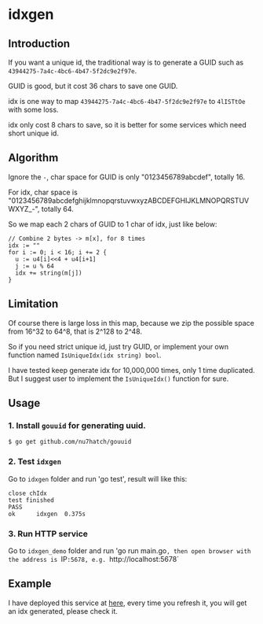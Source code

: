 # idxgen

## Introduction

If you want a unique id, the traditional way is to generate a GUID such as `43944275-7a4c-4bc6-4b47-5f2dc9e2f97e`.

GUID is good, but it cost 36 chars to save one GUID.

idx is one way to map `43944275-7a4c-4bc6-4b47-5f2dc9e2f97e` to `4lISTtOe` with some loss.

idx only cost 8 chars to save, so it is better for some services which need short unique id.

## Algorithm

Ignore the `-`, char space for GUID is only "0123456789abcdef", totally 16.

For idx, char space is "0123456789abcdefghijklmnopqrstuvwxyzABCDEFGHIJKLMNOPQRSTUVWXYZ_-", totally 64.

So we map each 2 chars of GUID to 1 char of idx, just like below:

```golang
// Combine 2 bytes -> m[x], for 8 times
idx := ""
for i := 0; i < 16; i += 2 {
  u := u4[i]<<4 + u4[i+1]
  j := u % 64
  idx += string(m[j])
}
```

## Limitation

Of course there is large loss in this map, because we zip the possible space from 16^32 to 64^8, that is 2^128 to 2^48. 

So if you need strict unique id, just try GUID, or implement your own function named `IsUniqueIdx(idx string) bool`.

I have tested keep generate idx for 10,000,000 times, only 1 time duplicated. But I suggest user to implement the `IsUniqueIdx()` function for sure.

## Usage

### 1. Install `gouuid` for generating uuid.

```shell
$ go get github.com/nu7hatch/gouuid
```

### 2. Test `idxgen`

Go to `idxgen` folder and run 'go test', result will like this:

```
close chIdx
test finished
PASS
ok      idxgen  0.375s
```

### 3. Run HTTP service
 
Go to `idxgen_demo` folder and run 'go run main.go`, then open browser with the address is `IP`:5678, e.g. `http://localhost:5678`

## Example

I have deployed this service at [here](http://52.79.80.222:5678), every time you refresh it, you will get an idx generated, please check it.
